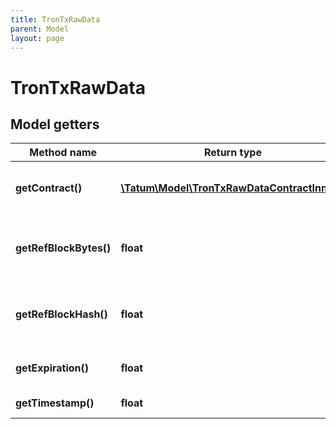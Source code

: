 ```yaml
---
title: TronTxRawData
parent: Model
layout: page
---
```


# TronTxRawData

## Model getters

Method name | Return type | Description | Notes
------------ | ------------- | ------------- | -------------
**getContract()** | [**\Tatum\Model\TronTxRawDataContractInner[]**](../TronTxRawDataContractInner) | Smart contract invocations details. | ex.: `null`
**getRefBlockBytes()** | **float** | The height of the transaction reference block. | ex.: `4946` [optional]
**getRefBlockHash()** | **float** | The hash of the transaction reference block. | ex.: `null` [optional]
**getExpiration()** | **float** | Expiration of the transaction. | ex.: `1610067216000`
**getTimestamp()** | **float** | Time of the transaction. | ex.: `1609980816000`

